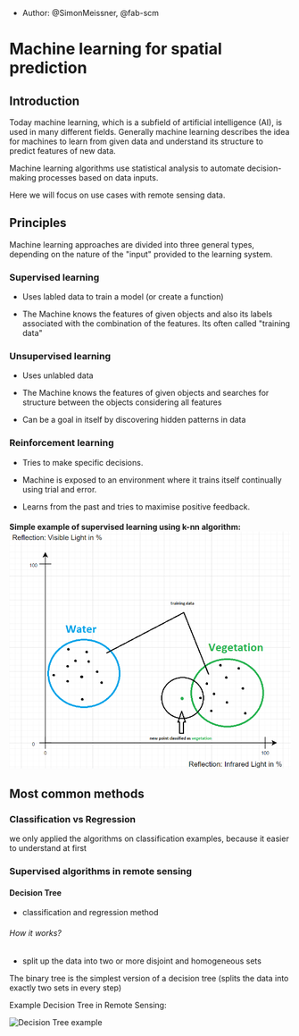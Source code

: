 - Author: @SimonMeissner, @fab-scm

  

# Machine learning for spatial prediction

  

## Introduction

  

Today machine learning, which is a subfield of artificial intelligence (AI), is used in many different fields. Generally machine learning describes the idea for machines to learn from given data and understand its structure to predict features of new data.

Machine learning algorithms use statistical analysis to automate decision-making processes based on data inputs.

Here we will focus on use cases with remote sensing data.

  

## Principles

  

Machine learning approaches are divided into three general types, depending on the nature of the "input" provided to the learning system.

  

### Supervised learning

  

* Uses labled data to train a model (or create a function)

* The Machine knows the features of given objects and also its labels associated with the combination of the features. Its often called "training data"

  
  

### Unsupervised learning

  

* Uses unlabled data

* The Machine knows the features of given objects and searches for structure between the objects considering all features

* Can be a goal in itself by discovering hidden patterns in data

  

### Reinforcement learning

  

* Tries to make specific decisions.

* Machine is exposed to an environment where it trains itself continually using trial and error.

* Learns from the past and tries to maximise positive feedback.

#### Simple example of supervised learning using k-nn algorithm: ![Text](/machine-learning-for-spatial-prediction/pictures/handoutbild.png)

## Most common methods


### Classification vs Regression

we only applied the algorithms on classification examples, because it easier to understand at first

  
  

### Supervised algorithms in remote sensing

  

#### Decision Tree

  

* classification and regression method

###### How it works?
* split up the data into two or more disjoint and homogeneous sets

The binary tree is the simplest version of a decision tree (splits the data into exactly two sets in every step)

Example Decision Tree in Remote Sensing:

![Decision Tree example](/pictures/DecisionTree.png)